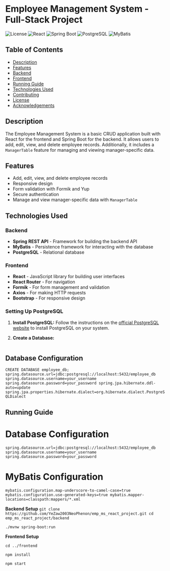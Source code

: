 # Employee Management System - Full-Stack Project

![License](https://img.shields.io/badge/license-MIT-blue.svg)
![React](https://img.shields.io/badge/React-17.0.2-blue)
![Spring Boot](https://img.shields.io/badge/Spring%20Boot-2.5.4-brightgreen)
![PostgreSQL](https://img.shields.io/badge/PostgreSQL-13-blue)
![MyBatis](https://img.shields.io/badge/MyBatis-3.5.8-blue)

## Table of Contents

- [Description](#description)
- [Features](#features)
- [Backend](#backend)
- [Frontend](#frontend)
- [Running Guide](#running-guide)
- [Technologies Used](#technologies-used)
- [Contributing](#contributing)
- [License](#license)
- [Acknowledgements](#acknowledgements)

## Description

The Employee Management System is a basic CRUD application built with React for the frontend and Spring Boot for the backend. It allows users to add, edit, view, and delete employee records. Additionally, it includes a `ManagerTable` feature for managing and viewing manager-specific data.


## Features

- Add, edit, view, and delete employee records
- Responsive design
- Form validation with Formik and Yup
- Secure authentication
- Manage and view manager-specific data with `ManagerTable`
## Technologies Used

### Backend

- **Spring REST API** - Framework for building the backend API
- **MyBatis** - Persistence framework for interacting with the database
- **PostgreSQL** - Relational database


### Frontend

- **React** - JavaScript library for building user interfaces
- **React Router** - For navigation
- **Formik** - For form management and validation
- **Axios** - For making HTTP requests
- **Bootstrap** - For responsive design
  

### Setting Up PostgreSQL

1. **Install PostgreSQL:**
   Follow the instructions on the [official PostgreSQL website](https://www.postgresql.org/download/) to install PostgreSQL on your system.

2. **Create a Database:**
   ```sql

## Database Configuration
``
CREATE DATABASE employee_db;
spring.datasource.url=jdbc:postgresql://localhost:5432/employee_db
spring.datasource.username=your_username
spring.datasource.password=your_password
spring.jpa.hibernate.ddl-auto=update
spring.jpa.properties.hibernate.dialect=org.hibernate.dialect.PostgreSQLDialect
``
## Running Guide

# Database Configuration
``spring.datasource.url=jdbc:postgresql://localhost:5432/employee_db
spring.datasource.username=your_username
spring.datasource.password=your_password
``

# MyBatis Configuration
``mybatis.configuration.map-underscore-to-camel-case=true
mybatis.configuration.use-generated-keys=true
mybatis.mapper-locations=classpath:mappers/*.xml
``

**Backend Setup**
``git clone https://github.com/YeZaw2003NeoPhenon/emp_ms_react_project.git
cd emp_ms_react_project/backend``

``./mvnw spring-boot:run``

**Frontend Setup**

``cd ../frontend``

``npm install``

``npm start``
